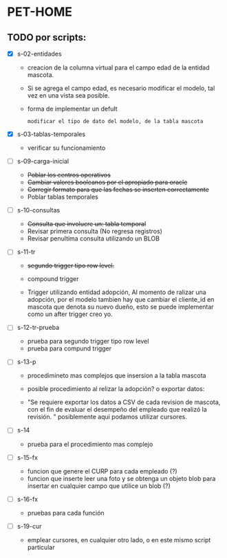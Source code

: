 # PET-HOME

## TODO por scripts:

- [x] s-02-entidades
 	-	creacion de la columna virtual para el campo edad de la entidad mascota. 

 	-	Si se agrega el campo edad, es necesario modificar el modelo, tal vez en una vista sea posible. 

	-	forma de implementar un defult

			modificar el tipo de dato del modelo, de la tabla mascota

- [x] s-03-tablas-temporales
	-	verificar su funcionamiento

- [ ] s-09-carga-inicial
	-	~~Poblar los centros operativos~~
	-	~~Cambiar valores booleanos por el apropiado para oracle~~
	-	~~Corregir formato para que las fechas se inserten correctamente~~
	- Poblar tablas temporales


- [ ] s-10-consultas
	-	~~Consulta que involucre un: tabla temporal~~
	- Revisar primera consulta (No regresa registros)
	- Revisar penultima consulta utilizando un BLOB

- [ ] s-11-tr
	-	~~segundo trigger tipo row level.~~
	-	compound trigger

	-	Trigger utilizando entidad adopción, Al momento de ralizar una adopción, por el modelo tambien hay que cambiar el cliente_id en mascota que denota su nuevo dueño, esto se puede implementar como un after trigger creo yo.

- [ ] s-12-tr-prueba
	-	prueba para segundo trigger tipo row level
	-	prueba para compund trigger

- [ ] s-13-p
	-	procedimineto mas complejos que insersion a la tabla mascota
	-	posible procedimiento al relizar la adopción? o exportar datos:
	
	-	"Se requiere exportar los datos a CSV de cada revision de mascota, con el fin de evaluar el desempeño del empleado que realizó la revisión. "
	posiblemente aqui podamos utilizar cursores.


- [ ] s-14
	-	prueba para el procedimiento mas complejo

- [ ] s-15-fx
	-	funcion que genere el CURP para cada empleado (?)
	-	funcion que inserte leer una foto y se obtenga un objeto blob para insertar en cualquier campo que utilice un blob (?)

- [ ] s-16-fx 
	-	pruebas para cada función

- [ ] s-19-cur
	-	emplear cursores, en cualquier otro lado, o en este mismo script particular
	
